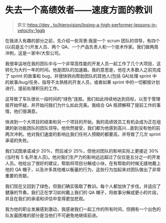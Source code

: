 # 失去一个高绩效者——速度方面的教训

> 原文:[https://dev . to/hierovision/losing-a-high-performer-lessons-in-velocity-1ggb](https://dev.to/hierovision/losing-a-high-performer-lessons-in-velocity-1ggb)

在我进入有趣的部分之前，先介绍一些背景:我是一个 scrum 团队的领导，有四个(以前是五个)开发人员、两个 QA、一个产品负责人和一个技术作家。我们做两周冲刺，这是一家中/大型公司。

我很幸运地在我的团队中与一个非常高性能的开发人员一起工作了几个大项目，这转化为大约一年的时间。他是团队的加速器。我的意思是，他在大多数人之前完成了 sprint 的故事和 bug，并很快转向帮助团队的其他人(包括 QA)处理 sprint 中的故事/bug/任务，指导不太熟练的开发人员，或者如果 sprint 中的一切都按计划进行，提前处理积压的工作。

这导致了车队很长一段时间的“绿色”连胜。我们如此持续地达到目标，以至于管理层开始怀疑，并开始问我们为什么如此完美。我结合 QA 瓶颈解释了提前工作的事情，他们很满意。

快进到一个大项目的结束和另一个项目的开始，我的高绩效员工有机会成为正在组建的新功能团队的团队领导。他欣然接受，我们都为他感到高兴...直到没有他的前两次冲刺。他对我们速度的影响比我们任何人预期的都要高，并导致了几次 sprint 承诺的失败。

我们试图承诺减少 20%，然后减少 25%，但他对团队的影响实际上更接近 30%(当时有 5 名开发人员)。他对我们生产力的影响远远超过了仅仅是五分之一的开发人员。他给出了很好的建议，帮助将项目分解成小块，在有帮助的时候无缝地戴上他的 QA 帽子，以及许多其他难以衡量的行为，这些行为加起来对团队做出了非常重要的贡献。

我们现在又回到了绿色，但我们确实吸取了教训。每个人都加快了步伐，并适应了健康的节奏。我们正在学习如何戴上我们的 QA 帽子，将故事分解成更小的片段，并且在我们的承诺和评估中变得更加悲观。

我为他的职业发展感到激动，我感谢我们一起工作的所有时间，但拥有一个出色的队友最困难的部分是当他们不可避免地继续前进。